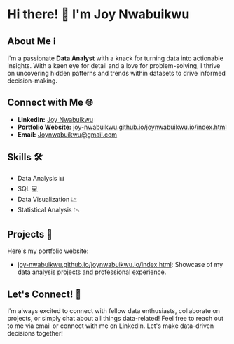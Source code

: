 # Hi there! 👋 I'm Joy Nwabuikwu

## About Me ℹ️
I'm a passionate **Data Analyst** with a knack for turning data into actionable insights. With a keen eye for detail and a love for problem-solving, I thrive on uncovering hidden patterns and trends within datasets to drive informed decision-making.

## Connect with Me 🌐
- **LinkedIn:** [Joy Nwabuikwu](https://www.linkedin.com/in/joy-nwabuikwu-9bb970a9/)
- **Portfolio Website:** [joy-nwabuikwu.github.io/joynwabuikwu.io/index.html](https://joy-nwabuikwu.github.io/joynwabuikwu.io/index.html)
- **Email:** Joynwabuikwu@gmail.com

## Skills 🛠️
- Data Analysis 📊
- SQL 💻
- Data Visualization 📈
- Statistical Analysis 📉

## Projects 🚀
Here's my portfolio website:
- [joy-nwabuikwu.github.io/joynwabuikwu.io/index.html](https://joy-nwabuikwu.github.io/joynwabuikwu.io/index.html): Showcase of my data analysis projects and professional experience.

## Let's Connect! 🤝
I'm always excited to connect with fellow data enthusiasts, collaborate on projects, or simply chat about all things data-related! Feel free to reach out to me via email or connect with me on LinkedIn. Let's make data-driven decisions together!
